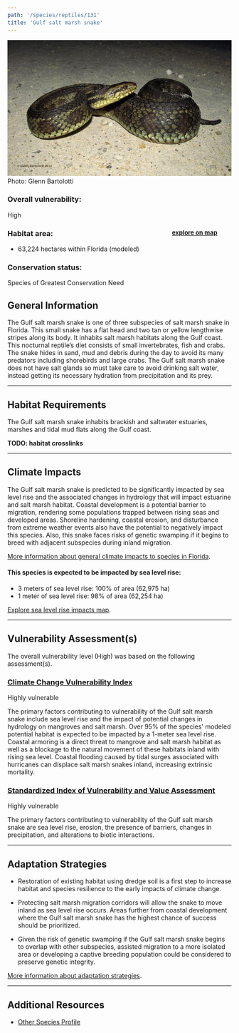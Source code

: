```yaml
---
path: '/species/reptiles/131'
title: 'Gulf salt marsh snake'
---
```


<content-header icon="snakes" title="Gulf salt marsh snake" subtitle="Nerodia clarkii clarkii">
</content-header>

<div id="TopSection">

<div class="header-photo"><img src="131.jpg" alt="Photo for 131"/>
<figcaption>Photo: Glenn Bartolotti</figcaption></div>

<div>

### Overall vulnerability:

<div class="vulnerability vulnerability-high">High</div>

<h3>Habitat area: 
<a href="/species/reptiles/131/map" style="float:right;font-size:smaller;margin-right: 2rem;">
<fa-icon name="map"></fa-icon>
explore on map
</a>
</h3>

-   63,224 hectares within Florida (modeled)


### Conservation status:

Species of Greatest Conservation Need

</div>
</div>

## General Information

The Gulf salt marsh snake is one of three subspecies of salt marsh snake in Florida.  This small snake has a flat head and two tan or yellow lengthwise stripes along its body.  It inhabits salt marsh habitats along the Gulf coast.  This nocturnal reptile’s diet consists of small invertebrates, fish and crabs.  The snake hides in sand, mud and debris during the day to avoid its many predators including shorebirds and large crabs.  The Gulf salt marsh snake does not have salt glands so must take care to avoid drinking salt water, instead getting its necessary hydration from precipitation and its prey.

<hr />

## Habitat Requirements

The Gulf salt marsh snake inhabits brackish and saltwater estuaries, marshes and tidal mud flats along the Gulf coast.

**TODO: habitat crosslinks**

<hr />

## Climate Impacts

The Gulf salt marsh snake is predicted to be significantly impacted by sea level rise and the associated changes in hydrology that will impact estuarine and salt marsh habitat.  Coastal development is a potential barrier to migration, rendering some populations trapped between rising seas and developed areas.  Shoreline hardening, coastal erosion, and disturbance from extreme weather events also have the potential to negatively impact this species.  Also, this snake faces risks of genetic swamping if it begins to breed with adjacent subspecies during inland migration.

[More information about general climate impacts to species in Florida](/impacts/species).


#### This species is expected to be impacted by sea level rise:

- 3 meters of sea level rise: 100% of area (62,975 ha)
- 1 meter of sea level rise: 98% of area (62,254 ha)

[Explore sea level rise impacts map](/species/reptiles/131/map).


<hr />

## Vulnerability Assessment(s)

The overall vulnerability level (High) was based on the following assessment(s).
#### 
<div class="vulnerability-header">
<h3><a href="/impacts/vulnerability/ccvi">Climate Change Vulnerability Index</a></h3>
<div class="vulnerability vulnerability-high">Highly vulnerable</div>
</div> 

The primary factors contributing to vulnerability of the Gulf salt marsh snake include sea level rise and the impact of potential changes in hydrology on mangroves and salt marsh.  Over 95% of the species' modeled potential habitat is expected to be impacted by a 1-meter sea level rise.  Coastal armoring is a direct threat to mangrove and salt marsh habitat as well as a blockage to the natural movement of these habitats inland with rising sea level.     Coastal flooding caused by tidal surges associated with hurricanes can displace salt marsh snakes inland, increasing extrinsic mortality.

#### 
<div class="vulnerability-header">
<h3><a href="/impacts/vulnerability/sivva/species">Standardized Index of Vulnerability and Value Assessment</a></h3>
<div class="vulnerability vulnerability-high">Highly vulnerable</div>
</div> 

The primary factors contributing to vulnerability of the Gulf salt marsh snake are sea level rise, erosion,  the presence of barriers, changes in precipitation, and alterations to biotic interactions.


<hr />

## Adaptation Strategies

- Restoration of existing habitat using dredge soil is a first step to increase habitat and species resilience to the early impacts of climate change.

- Protecting salt marsh migration corridors will allow the snake to move inland as sea level rise occurs.  Areas further from coastal development where the Gulf salt marsh snake has the highest chance of success should be prioritized.

- Given the risk of genetic swamping if the Gulf salt marsh snake begins to overlap with other subspecies, assisted migration to a more isolated area or developing a captive breeding population could be considered to preserve genetic integrity.

[More information about adaptation strategies](/strategies).

<hr />


## Additional Resources

- [Other Species Profile](https://www.floridamuseum.ufl.edu/herpetology/fl-snakes/list/nerodia-clarkii-clarkii/)
